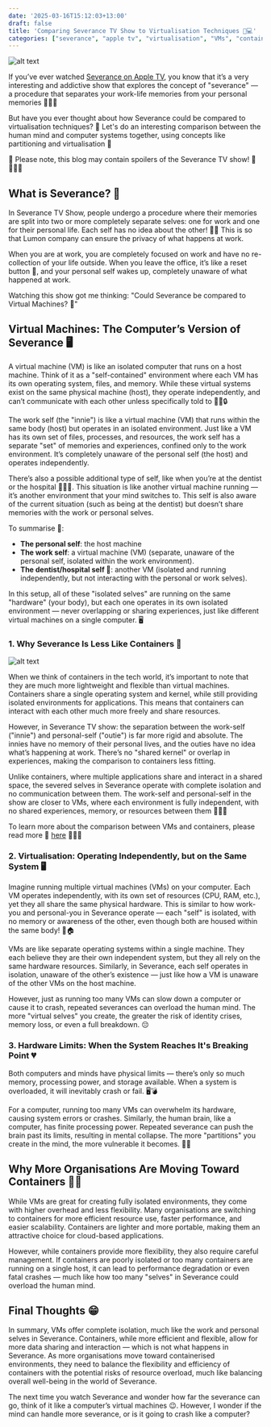 ```yaml
---
date: '2025-03-16T15:12:03+13:00'
draft: false
title: 'Comparing Severance TV Show to Virtualisation Techniques 🧠💻'
categories: ["severance", "apple tv", "virtualisation", "VMs", "containers", "tips", "software engineers"]
---
```


![alt text](/assets/images/eevee-in-severance-tv-show.png)

If you’ve ever watched [Severance on Apple TV](https://www.imdb.com/title/tt11280740/), you know that it’s a very interesting and addictive show that explores the concept of "severance" — a procedure that separates your work-life memories from your personal memories 🧑‍💼💼

But have you ever thought about how Severance could be compared to virtualisation techniques? 🤔 Let's do an interesting comparison between the human mind and computer systems together, using concepts like partitioning and virtualisation 🚀

🛑 Please note, this blog may contain spoilers of the Severance TV show! 🛑👩🏻‍🚀

## What is Severance? 🤯
In Severance TV Show, people undergo a procedure where their memories are split into two or more completely separate selves: one for work and one for their personal life. Each self has no idea about the other! 🧠💔 This is so that Lumon company can ensure the privacy of what happens at work.

When you are at work, you are completely focused on work and have no re-collection of your life outside. When you leave the office, it’s like a reset button 🧬, and your personal self wakes up, completely unaware of what happened at work.

Watching this show got me thinking: "Could Severance be compared to Virtual Machines? 🤖"

## Virtual Machines: The Computer’s Version of Severance 🖥️
A virtual machine (VM) is like an isolated computer that runs on a host machine. Think of it as a "self-contained" environment where each VM has its own operating system, files, and memory. While these virtual systems exist on the same physical machine (host), they operate independently, and can’t communicate with each other unless specifically told to 🧑‍💻🔒

The work self (the "innie") is like a virtual machine (VM) that runs within the same body (host) but operates in an isolated environment. Just like a VM has its own set of files, processes, and resources, the work self has a separate "set" of memories and experiences, confined only to the work environment. It’s completely unaware of the personal self (the host) and operates independently.

There’s also a possible additional type of self, like when you’re at the dentist or the hospital 👩🏻‍🔬. This situation is like another virtual machine running — it’s another environment that your mind switches to. This self is also aware of the current situation (such as being at the dentist) but doesn’t share memories with the work or personal selves.

To summarise 🎈:
- **The personal self**: the host machine
- **The work self**: a virtual machine (VM) (separate, unaware of the personal self, isolated within the work environment).
- **The dentist/hospital self 🏥**: another VM (isolated and running independently, but not interacting with the personal or work selves).

In this setup, all of these "isolated selves" are running on the same "hardware" (your body), but each one operates in its own isolated environment — never overlapping or sharing experiences, just like different virtual machines on a single computer. 🖥️

### 1. Why Severance Is Less Like Containers 🛑

![alt text](/assets/images/containers-vs-virtual-machine.jpg)

When we think of containers in the tech world, it’s important to note that they are much more lightweight and flexible than virtual machines. Containers share a single operating system and kernel, while still providing isolated environments for applications. This means that containers can interact with each other much more freely and share resources.

However, in Severance TV show: the separation between the work-self ("innie") and personal-self ("outie") is far more rigid and absolute. The innies have no memory of their personal lives, and the outies have no idea what’s happening at work. There’s no "shared kernel" or overlap in experiences, making the comparison to containers less fitting.

Unlike containers, where multiple applications share and interact in a shared space, the severed selves in Severance operate with complete isolation and no communication between them. The work-self and personal-self in the show are closer to VMs, where each environment is fully independent, with no shared experiences, memory, or resources between them 🧑‍💻💥

To learn more about the comparison between VMs and containers, please read more 👒 [here](https://www.redhat.com/en/topics/containers/containers-vs-vms) 🌈🐳🐋

### 2. Virtualisation: Operating Independently, but on the Same System 🖥️
Imagine running multiple virtual machines (VMs) on your computer. Each VM operates independently, with its own set of resources (CPU, RAM, etc.), yet they all share the same physical hardware. This is similar to how work-you and personal-you in Severance operate — each "self" is isolated, with no memory or awareness of the other, even though both are housed within the same body! 💼🏠

VMs are like separate operating systems within a single machine. They each believe they are their own independent system, but they all rely on the same hardware resources. Similarly, in Severance, each self operates in isolation, unaware of the other’s existence — just like how a VM is unaware of the other VMs on the host machine.

However, just as running too many VMs can slow down a computer or cause it to crash, repeated severances can overload the human mind. The more "virtual selves" you create, the greater the risk of identity crises, memory loss, or even a full breakdown. 😔

### 3. Hardware Limits: When the System Reaches It's Breaking Point 💔
Both computers and minds have physical limits — there’s only so much memory, processing power, and storage available. When a system is overloaded, it will inevitably crash or fail. 🖥️💣

For a computer, running too many VMs can overwhelm its hardware, causing system errors or crashes. Similarly, the human brain, like a computer, has finite processing power. Repeated severance can push the brain past its limits, resulting in mental collapse. The more "partitions" you create in the mind, the more vulnerable it becomes. 🧠💔

## Why More Organisations Are Moving Toward Containers 🐳🐋
While VMs are great for creating fully isolated environments, they come with higher overhead and less flexibility. Many organisations are switching to containers for more efficient resource use, faster performance, and easier scalability. Containers are lighter and more portable, making them an attractive choice for cloud-based applications.

However, while containers provide more flexibility, they also require careful management. If containers are poorly isolated or too many containers are running on a single host, it can lead to performance degradation or even fatal crashes — much like how too many "selves" in Severance could overload the human mind.

## Final Thoughts 😁
In summary, VMs offer complete isolation, much like the work and personal selves in Severance. Containers, while more efficient and flexible, allow for more data sharing and interaction — which is not what happens in Severance. As more organisations move toward containerised environments, they need to balance the flexibility and efficiency of containers with the potential risks of resource overload, much like balancing overall well-being in the world of Severance.

The next time you watch Severance and wonder how far the severance can go, think of it like a computer’s virtual machines 😉. However, I wonder if the mind can handle more severance, or is it going to crash like a computer?